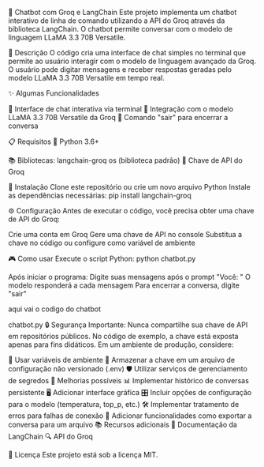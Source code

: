 🤖 Chatbot com Groq e LangChain
Este projeto implementa um chatbot interativo de linha de comando utilizando a API do Groq através da biblioteca LangChain. O chatbot permite conversar com o modelo de linguagem LLaMA 3.3 70B Versatile.

📝 Descrição
O código cria uma interface de chat simples no terminal que permite ao usuário interagir com o modelo de linguagem avançado da Groq. O usuário pode digitar mensagens e receber respostas geradas pelo modelo LLaMA 3.3 70B Versatile em tempo real.

✨ Algumas Funcionalidades

💬 Interface de chat interativa via terminal
🔌 Integração com o modelo LLaMA 3.3 70B Versatile da Groq
🚪 Comando "sair" para encerrar a conversa

📋 Requisitos
🐍 Python 3.6+

📚 Bibliotecas:
langchain-groq
os (biblioteca padrão)
🔑 Chave de API do Groq

🚀 Instalação
Clone este repositório ou crie um novo arquivo Python
Instale as dependências necessárias:
pip install langchain-groq

⚙️ Configuração
Antes de executar o código, você precisa obter uma chave de API do Groq:

Crie uma conta em Groq
Gere uma chave de API no console
Substitua a chave no código ou configure como variável de ambiente

🎮 Como usar
Execute o script Python:
python chatbot.py

Após iniciar o programa:
Digite suas mensagens após o prompt "Você: "
O modelo responderá a cada mensagem
Para encerrar a conversa, digite "sair"

aqui vai o codigo do chatbot

chatbot.py
🔒 Segurança
Importante: Nunca compartilhe sua chave de API em repositórios públicos. No código de exemplo, a chave está exposta apenas para fins didáticos. Em um ambiente de produção, considere:

🔐 Usar variáveis de ambiente
📄 Armazenar a chave em um arquivo de configuração não versionado (.env)
🛡️ Utilizar serviços de gerenciamento de segredos
🔮 Melhorias possíveis
📊 Implementar histórico de conversas persistente
🖥️ Adicionar interface gráfica
🎛️ Incluir opções de configuração para o modelo (temperatura, top_p, etc.)
🛠️ Implementar tratamento de erros para falhas de conexão
💾 Adicionar funcionalidades como exportar a conversa para um arquivo
📚 Recursos adicionais
📖 Documentação da LangChain
🔍 API do Groq


📜 Licença
Este projeto está sob a licença MIT.
